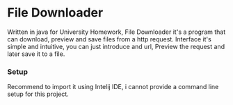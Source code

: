 # File Downloader

Written in java for University Homework, File Downloader it's a program that can download, preview and save files from a http request.
Interface it's simple and intuitive, you can just introduce and url, Preview the request and later save it to a file.

### Setup
Recommend to import it using Intelij IDE, i cannot provide a command line setup for this project.

